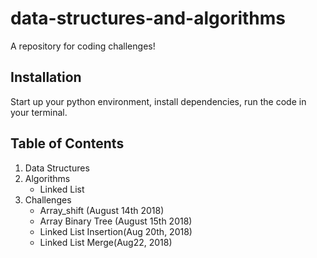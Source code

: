 # data-structures-and-algorithms

A repository for coding challenges!

## Installation
Start up your python environment, install dependencies, run the code in your terminal.

## Table of Contents
1. Data Structures
2. Algorithms
    - Linked List
3. Challenges
    - Array_shift (August 14th 2018)
    - Array Binary Tree (August 15th 2018)
    - Linked List Insertion(Aug 20th, 2018)
    - Linked List Merge(Aug22, 2018)

